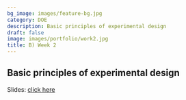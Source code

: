 ```yaml
---
bg_image: images/feature-bg.jpg
category: DOE
description: Basic principles of experimental design
draft: false
image: images/portfolio/work2.jpg
title: B) Week 2
---
```


## Basic principles of experimental design

Slides: [click here](/slides/L2_DOE.html)
